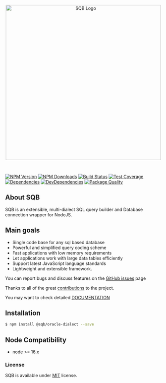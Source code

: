 <p style="text-align:center">
  <img src="https://user-images.githubusercontent.com/3836517/32965280-1a2b63ce-cbe7-11e7-8ee1-ba47313503c5.png" width="500px" alt="SQB Logo"/>
</p>

<br>

[![NPM Version][npm-image]][npm-url]
[![NPM Downloads][downloads-image]][downloads-url]
[![Build Status][travis-image]][travis-url]
[![Test Coverage][coveralls-image]][coveralls-url]
[![Dependencies][dependencies-image]][dependencies-url]
[![DevDependencies][devdependencies-image]][devdependencies-url]
[![Package Quality][quality-image]][quality-url]

## About SQB

SQB is an extensible, multi-dialect SQL query builder and Database connection wrapper for NodeJS.

## Main goals

- Single code base for any sql based database
- Powerful and simplified query coding scheme
- Fast applications with low memory requirements
- Let applications work with large data tables efficiently
- Support latest JavaScript language standards
- Lightweight and extensible framework.

You can report bugs and discuss features on the [GitHub issues](https://github.com/sqbjs/sqb/issues) page

Thanks to all of the great [contributions](https://github.com/sqbjs/sqb/graphs/contributors) to the project.

You may want to check detailed [DOCUMENTATION](https://sqbjs.github.io/sqb/)

## Installation

```bash
$ npm install @sqb/oracle-dialect --save
```

## Node Compatibility

- node >= 16.x

### License

SQB is available under [MIT](LICENSE) license.

[npm-image]: https://img.shields.io/npm/v/@sqb/oracle-dialect.svg

[npm-url]: https://npmjs.org/package/@sqb/oracle-dialect

[travis-image]: https://img.shields.io/travis/sqbjs/@sqb/oracle-dialect/master.svg

[travis-url]: https://travis-ci.org/sqbjs/@sqb/oracle-dialect

[coveralls-image]: https://img.shields.io/coveralls/sqbjs/@sqb/oracle-dialect/master.svg

[coveralls-url]: https://coveralls.io/r/sqbjs/@sqb/oracle-dialect

[downloads-image]: https://img.shields.io/npm/dm/@sqb/oracle-dialect.svg

[downloads-url]: https://npmjs.org/package/@sqb/oracle-dialect

[gitter-image]: https://badges.gitter.im/sqbjs/@sqb/oracle-dialect.svg

[gitter-url]: https://gitter.im/sqbjs/@sqb/oracle-dialect?utm_source=badge&utm_medium=badge&utm_campaign=pr-badge&utm_content=badge

[dependencies-image]: https://david-dm.org/sqbjs/@sqb/oracle-dialect/status.svg

[dependencies-url]:https://david-dm.org/sqbjs/@sqb/oracle-dialect

[devdependencies-image]: https://david-dm.org/sqbjs/@sqb/oracle-dialect/dev-status.svg

[devdependencies-url]:https://david-dm.org/sqbjs/@sqb/oracle-dialect?type=dev

[quality-image]: http://npm.packagequality.com/shield/@sqb/oracle-dialect.png

[quality-url]: http://packagequality.com/#?package=@sqb/oracle-dialect
